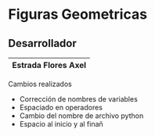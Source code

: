 # Figuras Geometricas
## Desarrollador
| Estrada Flores Axel |
|---------------------|

Cambios realizados
- Corrección de nombres de variables
- Espaciado en operadores
- Cambio del nombre de archivo python
- Espacio al inicio y al finañ
